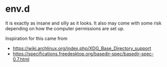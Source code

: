 # env.d

It is exactly as insane and silly as it looks. It also may come with some risk depending on how the computer permissions are set up.

Inspiration for this came from
  - https://wiki.archlinux.org/index.php/XDG_Base_Directory_support
  - https://specifications.freedesktop.org/basedir-spec/basedir-spec-0.7.html
